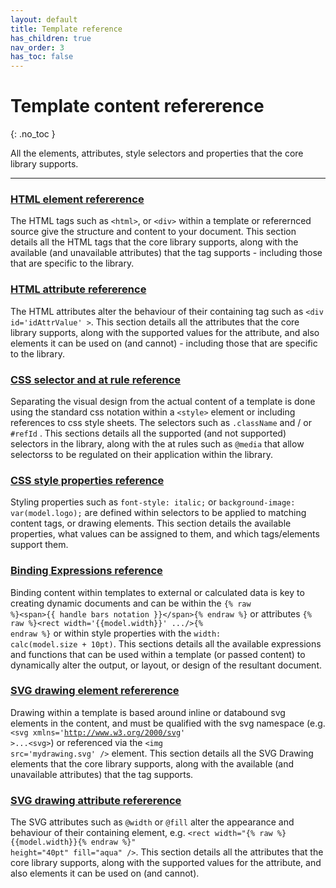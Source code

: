 ```yaml
---
layout: default
title: Template reference
has_children: true
nav_order: 3
has_toc: false
---
```


# Template content refererence
{: .no_toc }

All the elements, attributes, style selectors and properties that the core library supports.

---

### <a href='htmltags/index.html'>HTML element refererence</a>

The HTML tags such as <code>&lt;html&gt;</code>, or <code>&lt;div&gt;</code> within a template or referernced source give the structure and content to your document. This section details all the HTML tags that the core library supports, along with the available (and unavailable attributes) that the tag supports - including those that are specific to the library.

### <a href='htmlattributes/index.html'>HTML attribute refererence</a>

The HTML attributes alter the behaviour of their containing tag such as <code>&lt;div id='idAttrValue' &gt;</code>. This section details all the attributes that the core library supports, along with the supported values for the attribute, and also elements it can be used on (and cannot) - including those that are specific to the library.


### <a href='cssselectors/index.html'>CSS selector and at rule reference</a>

Separating the visual design from the actual content of a template is done using the standard css notation within a <code>&lt;style&gt;</code> element or including references to css style sheets. The selectors such as <code>.className</code> and / or <code>#refId</code> .  This sections details all the supported (and not supported) selectors in the library, along with the at rules such as <code>@media</code> that allow selectorss to be regulated on their application within the library.

### <a href='cssproperties/index.html'>CSS style properties reference</a>

Styling properties such as <code>font-style: italic;</code> or <code>background-image: var(model.logo);</code> are defined within selectors to be applied to matching content tags, or drawing elements. This section details the available properties, what values can be assigned to them, and which tags/elements support them.


### <a href='binding/index.html'>Binding Expressions reference</a>

Binding content within templates to external or calculated data is key to creating dynamic documents and can be within the <code>{% raw %}&lt;span&gt;{{ handle bars notation }}&lt;/span&gt;{% endraw %}</code> or attributes <code>{% raw %}&lt;rect width='{{model.width}}' .../&gt;{% endraw %}</code> or within style properties with the <code>width: calc(model.size + 10pt)</code>. This sections details all the available expressions and functions that can be used within a template (or passed content) to dynamically alter the output, or layout, or design of the resultant document.

### <a href='svgelements/index.html'>SVG drawing element refererence</a>

Drawing within a template is based around inline or databound svg elements in the content, and must be qualified with the svg namespace (e.g. <code>&lt;svg xmlns='http://www.w3.org/2000/svg' &gt;...&lt;svg&gt;</code>) or referenced via the <code>&lt;img src='mydrawing.svg' /&gt;</code> element. This section details all the SVG Drawing elements that the core library supports, along with the available (and unavailable attributes) that the tag supports.

### <a href='svgattributes/index.html'>SVG drawing attribute refererence</a>

The SVG attributes such as <code>@width</code> or <code>@fill</code> alter the appearance and behaviour of their containing element, e.g. <code>&lt;rect width="{% raw %}{{model.width}}{% endraw %}" height="40pt" fill="aqua" /&gt;</code>. This section details all the attributes that the core library supports, along with the supported values for the attribute, and also elements it can be used on (and cannot).


